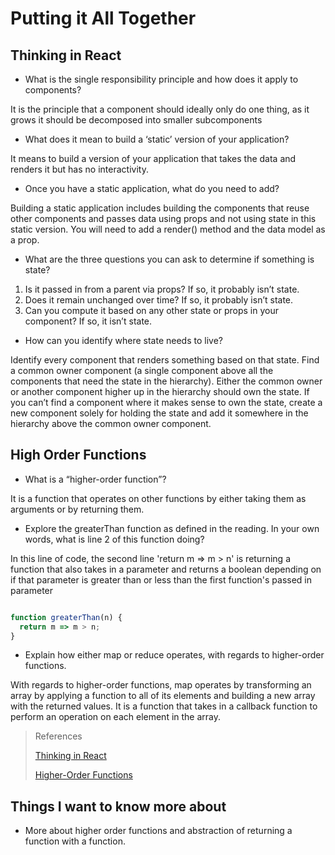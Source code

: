 # Putting it All Together

## Thinking in React 

- What is the single responsibility principle and how does it apply to components?

It is the principle that a component should ideally only do one thing, as it grows it should be decomposed into smaller subcomponents

- What does it mean to build a ‘static’ version of your application?

It means to build a version of your application that takes the data and renders it but has no interactivity. 

- Once you have a static application, what do you need to add?

Building a static application includes building the components that reuse other components and passes data using props and not using state in this static version. You will need to add a render() method and the data model as a prop.

- What are the three questions you can ask to determine if something is state?

1. Is it passed in from a parent via props? If so, it probably isn’t state.
2. Does it remain unchanged over time? If so, it probably isn’t state.
3. Can you compute it based on any other state or props in your component? If so, it isn’t state.

- How can you identify where state needs to live?

Identify every component that renders something based on that state.
Find a common owner component (a single component above all the components that need the state in the hierarchy).
Either the common owner or another component higher up in the hierarchy should own the state.
If you can’t find a component where it makes sense to own the state, create a new component solely for holding the state and add it somewhere in the hierarchy above the common owner component.

## High Order Functions 


- What is a “higher-order function”?

It is a function that operates on other functions by either taking them as arguments or by returning them. 

- Explore the greaterThan function as defined in the reading. In your own words, what is line 2 of this function doing?

In this line of code, the second line 'return m => m > n' is returning a function that also takes in a parameter and returns a boolean depending on if that parameter is greater than or less than the first function's passed in parameter

```javascript

function greaterThan(n) {
  return m => m > n;
}

```

- Explain how either map or reduce operates, with regards to higher-order functions.

With regards to higher-order functions, map operates by transforming an array by applying a function to all of its elements and building a new array with the returned values. It is a function that takes in a callback function to perform an operation on each element in the array. 

>References
>
>[Thinking in React](https://reactjs.org/docs/thinking-in-react.html)
>
>[Higher-Order Functions](https://eloquentjavascript.net/05_higher_order.html#h_xxCc98lOBK)

## Things I want to know more about

- More about higher order functions and abstraction of returning a function with a function.